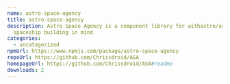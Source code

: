 ```yaml
---
name: astro-space-agency
title: astro-space-agency
description: Astro Space Agency is a component library for withastro/astro with
  spaceship building in mind
categories:
  - uncategorized
npmUrl: https://www.npmjs.com/package/astro-space-agency
repoUrl: https://github.com/Chrissdroid/ASA
homepageUrl: https://github.com/Chrissdroid/ASA#readme
downloads: 2
---
```

